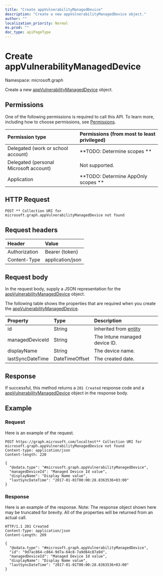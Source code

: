 ```yaml
---
title: "Create appVulnerabilityManagedDevice"
description: "Create a new appVulnerabilityManagedDevice object."
author: ""
localization_priority: Normal
ms.prod: ""
doc_type: apiPageType
---
```


# Create appVulnerabilityManagedDevice

Namespace: microsoft.graph

Create a new [appVulnerabilityManagedDevice](../resources/appvulnerabilitymanageddevice.md) object.

## Permissions
One of the following permissions is required to call this API. To learn more, including how to choose permissions, see [Permissions](/concepts/permissions-reference.md).

|Permission type|Permissions (from most to least privileged)|
|:---|:---|
|Delegated (work or school account)|**TODO: Determine scopes **|
|Delegated (personal Microsoft account)|Not supported.|
|Application|**TODO: Determine AppOnly scopes **|

## HTTP Request
<!-- {
  "blockType": "ignored"
}
-->
``` http
POST ** Collection URI for microsoft.graph.appVulnerabilityManagedDevice not found
```

## Request headers
|Header|Value|
|:---|:---|
|Authorization|Bearer {token}|
|Content-Type|application/json|

## Request body
In the request body, supply a JSON representation for the [appVulnerabilityManagedDevice](../resources/appvulnerabilitymanageddevice.md) object.

The following table shows the properties that are required when you create the [appVulnerabilityManagedDevice](../resources/appvulnerabilitymanageddevice.md).

|Property|Type|Description|
|:---|:---|:---|
|id|String| Inherited from [entity](../resources/entity.md)|
|managedDeviceId|String|The Intune managed device ID.|
|displayName|String|The device name.|
|lastSyncDateTime|DateTimeOffset|The created date.|



## Response
If successful, this method returns a `201 Created` response code and a [appVulnerabilityManagedDevice](../resources/appvulnerabilitymanageddevice.md) object in the response body.

## Example

### Request
Here is an example of the request.
<!-- {
  "blockType": "request",
  "name": "create_appvulnerabilitymanageddevice_from_"
}
-->
``` http
POST https://graph.microsoft.com/localtest** Collection URI for microsoft.graph.appVulnerabilityManagedDevice not found
Content-type: application/json
Content-length: 220

{
  "@odata.type": "#microsoft.graph.appVulnerabilityManagedDevice",
  "managedDeviceId": "Managed Device Id value",
  "displayName": "Display Name value",
  "lastSyncDateTime": "2017-01-01T00:00:28.8363536+03:00"
}
```

### Response
Here is an example of the response. Note: The response object shown here may be truncated for brevity. All of the properties will be returned from an actual call.
<!-- {
  "blockType": "response",
  "truncated": true,
  "@odata.type": "microsoft.graph.appvulnerabilitymanageddevice"
}
-->
``` http
HTTP/1.1 201 Created
Content-Type: application/json
Content-Length: 269

{
  "@odata.type": "#microsoft.graph.appVulnerabilityManagedDevice",
  "id": "9d7ac864-c864-9d7a-64c8-7a9d64c87a9d",
  "managedDeviceId": "Managed Device Id value",
  "displayName": "Display Name value",
  "lastSyncDateTime": "2017-01-01T00:00:28.8363536+03:00"
}
```

